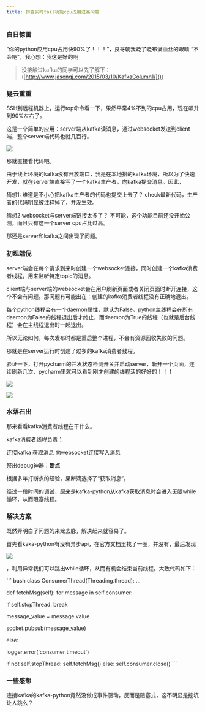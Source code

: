 ```yaml
---
title: 排查实时tail功能cpu占用过高问题
---
```


### 白日惊雷
“你的python应用cpu占用快90%了！！！”，良哥朝我眨了眨布满血丝的眼睛
“不会吧”，我心想：我这是好的啊

> 没接触过kafka的同学可以先了解下：([http://www.jasongj.com/2015/03/10/KafkaColumn1/]())

### 疑云重重
SSH到远程机器上，运行top命令看一下，果然平常4%不到的cpu占用，现在飙升到90%左右了。

这是一个简单的应用：server端从kafka读消息，通过websocket发送到client端，整个server端代码也就几百行。

 ![][image-1]

那就直接看代码吧。

由于线上环境的kafka没有开放端口，我是在本地搭的kafka环境，所以为了快速开发，就在server端直接写了一个kafka生产者，向kafka提交消息。因此，

猜想1: 难道是不小心把kafka生产者的代码也提交上去了？
check最新代码，生产者的代码明显被注释掉了，并没生效。

猜想2:websocket与server端链接太多了？
不可能，这个功能目前还没开始公测，而且只有这一个server cpu占比过高。

那还是server和kafka之间出现了问题。

### 初现端倪

server端会在每个请求到来时创建一个websocket连接，同时创建一个kafka消费者线程，用来监听特定topic的消息。

client端与server端的websocket会在用户刷新页面或者关闭页面时断开连接，这个不会有问题。那问题有可能出在：创建的kafka消费者线程没有正确地退出。

每个python线程会有一个daemon属性，默认为False。python主线程会在所有daemon为False的线程退出后才终止，而daemon为True的线程（也就是后台线程）会在主线程退出时一起退出。

所以无论如何，每次发布时都是重启整个进程，不会有资源回收失败的问题。

那就是在server运行时创建了过多的kafka消费者线程。

验证一下，打开pycharm的并发状态检测开关并启动server，新开一个页面，连续刷新几次，pycharm里就可以看到刚才创建的线程活的好好的！！！


 ![][image-2]


 ![][image-3]



### 水落石出

那来看看kafka消费者线程在干什么。

kafka消费者线程负责：

连接kafka
获取消息
向websocket连接写入消息

祭出debug神器：**断点**

根据多年打断点的经验，果断滴选择了“获取消息”。

经过一段时间的调试，原来是kafka-python从kafka获取消息时会进入无限while循环，从而阻塞线程。

### 解决方案

既然弄明白了问题的来龙去脉，解决起来就容易了。

首先看kaka-python有没有异步api，在官方文档里找了一圈，并没有，最后发现

  ![][image-4]

，利用异常我们可以跳出while循环，从而有机会结束当前线程。大致代码如下：

\`\`\` bash
class ConsumerThread(Threading.thread):
...

def fetchMsg(self):
for message in self.consumer:

if self.stopThread:
break

message_value = message.value

socket.pubsub(message_value)

else:

logger.error('consumer timeout')

if not self.stopThread:
self.fetchMsg()
else:
self.consumer.close()
\`\`\`


### 一些感想
连接kafka的kafka-python竟然没做成事件驱动，反而是阻塞式，这不明显是挖坑让人跳么？







[image-1]:	http://thumbnail0.baidupcs.com/thumbnail/41068cd358a4c1e54fccccc0c8a21f7a?fid=2131476654-250528-859482810738643&time=1461927600&rt=sh&sign=FDTAER-DCb740ccc5511e5e8fedcff06b081203-w6bIrlSrrhUo91Kz/TJ9PCJOZow=&expires=8h&chkv=0&chkbd=0&chkpc=&dp-logid=2778970785619369205&dp-callid=0&size=c710_u400&quality=100
[image-2]:	http://thumbnail0.baidupcs.com/thumbnail/5b6e68007fd95f5665165cc17c376994?fid=2131476654-250528-451475596297432&time=1461927600&rt=sh&sign=FDTAER-DCb740ccc5511e5e8fedcff06b081203-2ZhV9Lc80SiGzN8rCoiRw9/b93k=&expires=8h&chkv=0&chkbd=0&chkpc=&dp-logid=2778988517329714021&dp-callid=0&size=c710_u400&quality=100
[image-3]:	http://img4.imgtn.bdimg.com/it/u=157241173,3207275343&fm=21&gp=0.jpg
[image-4]:	http://thumbnail0.baidupcs.com/thumbnail/f5b97157ebc4afe2558679b624053633?fid=2131476654-250528-1095680773004622&time=1461927600&rt=sh&sign=FDTAER-DCb740ccc5511e5e8fedcff06b081203-EK6Wms6ddskmVZifO0UJSHTA2+A=&expires=8h&chkv=0&chkbd=0&chkpc=&dp-logid=2779005777808797132&dp-callid=0&size=c710_u400&quality=100